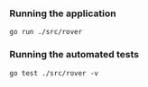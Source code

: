 ### Running the application
```
go run ./src/rover
```

### Running the automated tests
```
go test ./src/rover -v
```
